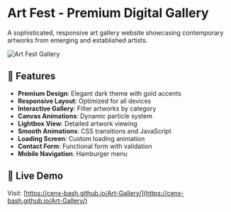 # Art Fest - Premium Digital Gallery

A sophisticated, responsive art gallery website showcasing contemporary artworks from emerging and established artists.

![Art Fest Gallery](https://images.unsplash.com/photo-1567595754668-9b8bce153a1c?ixlib=rb-4.0.3&ixid=M3wxMjA3fDB8MHxwaG90by1wYWdlfHx8fGVufDB8fHx8fA%3D%3D&auto=format&fit=crop&w=1200&q=80)

## 🎨 Features

- **Premium Design**: Elegant dark theme with gold accents
- **Responsive Layout**: Optimized for all devices
- **Interactive Gallery**: Filter artworks by category
- **Canvas Animations**: Dynamic particle system
- **Lightbox View**: Detailed artwork viewing
- **Smooth Animations**: CSS transitions and JavaScript
- **Loading Screen**: Custom loading animation
- **Contact Form**: Functional form with validation
- **Mobile Navigation**: Hamburger menu

## 🚀 Live Demo

Visit: [https://cenx-bash.github.io/Art-Gallery/](https://cenx-bash.github.io/Art-Gallery/)
